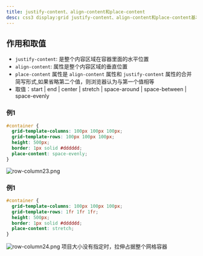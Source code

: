 ```yaml
---
title: justify-content、align-content和place-content
desc: css3 display:grid justify-content、align-content和place-content基本用法
---
```

## 作用和取值

- `justify-content`: 是整个内容区域在容器里面的水平位置
- `align-content`: 属性是整个内容区域的垂直位置
- `place-content` 属性是 `align-content` 属性和 `justify-content` 属性的合并简写形式,如果省略第二个值，则浏览器认为与第一个值相等
- 取值：start | end | center | stretch | space-around | space-between | space-evenly

### 例1

```css
#container {
  grid-template-columns: 100px 100px 100px;
  grid-template-rows: 100px 100px 100px;
  height: 500px;
  border: 1px solid #dddddd;
  place-content: space-evenly;
}
```

![row-column23.png](row-column23.png)

### 例1

```css
#container {
  grid-template-columns: 100px 100px 100px;
  grid-template-rows: 1fr 1fr 1fr;
  height: 500px;
  border: 1px solid #dddddd;
  place-content: stretch;
}
```

![row-column24.png](row-column24.png)
项目大小没有指定时，拉伸占据整个网格容器
